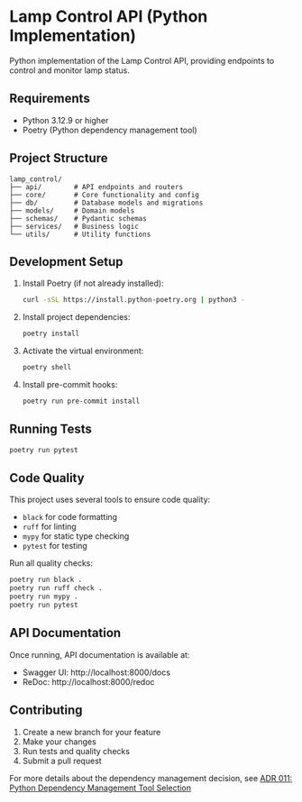 # Lamp Control API (Python Implementation)

Python implementation of the Lamp Control API, providing endpoints to control and monitor lamp status.

## Requirements

- Python 3.12.9 or higher
- Poetry (Python dependency management tool)

## Project Structure

```
lamp_control/
├── api/        # API endpoints and routers
├── core/       # Core functionality and config
├── db/         # Database models and migrations
├── models/     # Domain models
├── schemas/    # Pydantic schemas
├── services/   # Business logic
└── utils/      # Utility functions
```

## Development Setup

1. Install Poetry (if not already installed):
   ```bash
   curl -sSL https://install.python-poetry.org | python3 -
   ```

2. Install project dependencies:
   ```bash
   poetry install
   ```

3. Activate the virtual environment:
   ```bash
   poetry shell
   ```

4. Install pre-commit hooks:
   ```bash
   poetry run pre-commit install
   ```

## Running Tests

```bash
poetry run pytest
```

## Code Quality

This project uses several tools to ensure code quality:

- `black` for code formatting
- `ruff` for linting
- `mypy` for static type checking
- `pytest` for testing

Run all quality checks:
```bash
poetry run black .
poetry run ruff check .
poetry run mypy .
poetry run pytest
```

## API Documentation

Once running, API documentation is available at:
- Swagger UI: http://localhost:8000/docs
- ReDoc: http://localhost:8000/redoc

## Contributing

1. Create a new branch for your feature
2. Make your changes
3. Run tests and quality checks
4. Submit a pull request

For more details about the dependency management decision, see [ADR 011: Python Dependency Management Tool Selection](../../docs/adr/011-python-dependency-management.md)
